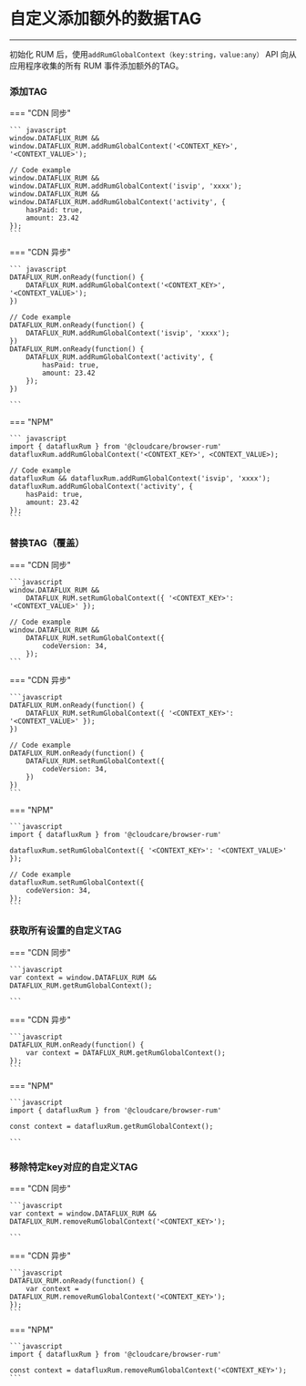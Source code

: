 # 自定义添加额外的数据TAG
---


初始化 RUM 后，使用`addRumGlobalContext（key:string，value:any）` API 向从应用程序收集的所有 RUM 事件添加额外的TAG。

### 添加TAG
=== "CDN 同步"

    ``` javascript
    window.DATAFLUX_RUM && window.DATAFLUX_RUM.addRumGlobalContext('<CONTEXT_KEY>', '<CONTEXT_VALUE>');

    // Code example
    window.DATAFLUX_RUM && window.DATAFLUX_RUM.addRumGlobalContext('isvip', 'xxxx');
    window.DATAFLUX_RUM && window.DATAFLUX_RUM.addRumGlobalContext('activity', {
        hasPaid: true,
        amount: 23.42
    });
    ```
=== "CDN 异步"

    ``` javascript
    DATAFLUX_RUM.onReady(function() {
        DATAFLUX_RUM.addRumGlobalContext('<CONTEXT_KEY>', '<CONTEXT_VALUE>');
    })

    // Code example
    DATAFLUX_RUM.onReady(function() {
        DATAFLUX_RUM.addRumGlobalContext('isvip', 'xxxx');
    })
    DATAFLUX_RUM.onReady(function() {
        DATAFLUX_RUM.addRumGlobalContext('activity', {
            hasPaid: true,
            amount: 23.42
        });
    })

    ```
=== "NPM"

    ``` javascript
    import { datafluxRum } from '@cloudcare/browser-rum'
    datafluxRum.addRumGlobalContext('<CONTEXT_KEY>', <CONTEXT_VALUE>);

    // Code example
    datafluxRum && datafluxRum.addRumGlobalContext('isvip', 'xxxx');                     
    datafluxRum.addRumGlobalContext('activity', {
        hasPaid: true,
        amount: 23.42
    });
    ```

### 替换TAG（覆盖）

=== "CDN 同步"

    ```javascript
    window.DATAFLUX_RUM &&
        DATAFLUX_RUM.setRumGlobalContext({ '<CONTEXT_KEY>': '<CONTEXT_VALUE>' });

    // Code example
    window.DATAFLUX_RUM &&
        DATAFLUX_RUM.setRumGlobalContext({
            codeVersion: 34,
        });
    ```
=== "CDN 异步"

    ```javascript
    DATAFLUX_RUM.onReady(function() {
        DATAFLUX_RUM.setRumGlobalContext({ '<CONTEXT_KEY>': '<CONTEXT_VALUE>' });
    })

    // Code example
    DATAFLUX_RUM.onReady(function() {
        DATAFLUX_RUM.setRumGlobalContext({
            codeVersion: 34,
        })
    })
    ```
=== "NPM"

    ```javascript
    import { datafluxRum } from '@cloudcare/browser-rum'

    datafluxRum.setRumGlobalContext({ '<CONTEXT_KEY>': '<CONTEXT_VALUE>' });

    // Code example
    datafluxRum.setRumGlobalContext({
        codeVersion: 34,
    });
    ```

### 获取所有设置的自定义TAG

=== "CDN 同步"

    ```javascript
    var context = window.DATAFLUX_RUM && DATAFLUX_RUM.getRumGlobalContext();

    ```
=== "CDN 异步"

    ```javascript
    DATAFLUX_RUM.onReady(function() {
        var context = DATAFLUX_RUM.getRumGlobalContext();
    });
    ```
=== "NPM"

    ```javascript
    import { datafluxRum } from '@cloudcare/browser-rum'

    const context = datafluxRum.getRumGlobalContext();

    ```

### 移除特定key对应的自定义TAG

=== "CDN 同步"

    ```javascript
    var context = window.DATAFLUX_RUM && DATAFLUX_RUM.removeRumGlobalContext('<CONTEXT_KEY>');

    ```
=== "CDN 异步"

    ```javascript
    DATAFLUX_RUM.onReady(function() {
        var context = DATAFLUX_RUM.removeRumGlobalContext('<CONTEXT_KEY>');
    });
    ```
=== "NPM"

    ```javascript
    import { datafluxRum } from '@cloudcare/browser-rum'

    const context = datafluxRum.removeRumGlobalContext('<CONTEXT_KEY>');
    ```

